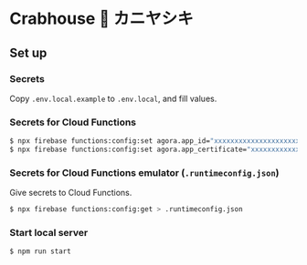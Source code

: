 # Crabhouse 🦀 カニヤシキ

## Set up

### Secrets

Copy `.env.local.example` to `.env.local`, and fill values.

### Secrets for Cloud Functions

```bash
$ npx firebase functions:config:set agora.app_id="xxxxxxxxxxxxxxxxxxxxxxxxxxxxxxxx"
$ npx firebase functions:config:set agora.app_certificate="xxxxxxxxxxxxxxxxxxxxxxxxxxxxxxxx"
```

### Secrets for Cloud Functions emulator (`.runtimeconfig.json`)

Give secrets to Cloud Functions.

```bash
$ npx firebase functions:config:get > .runtimeconfig.json
```

### Start local server

```bash
$ npm run start
```
